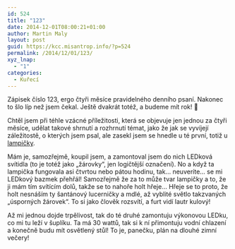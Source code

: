 ```yaml
---
id: 524
title: "123"
date: 2014-12-01T08:00:21+01:00
author: Martin Maly
layout: post
guid: https://kcc.misantrop.info/?p=524
permalink: /2014/12/01/123/
xyz_lnap:
  - "1"
categories:
  - Kuřecí
---
```

Zápisek číslo 123, ergo čtyři měsíce pravidelného denního psaní. Nakonec to šlo líp než jsem čekal. Ještě dvakrát totéž, a budeme mít rok! 🙂

Chtěl jsem při téhle vzácné příležitosti, která se objevuje jen jednou za čtyři měsíce, udělat takové shrnutí a rozhrnutí témat, jako že jak se vyvíjejí záležitostě, o kterých jsem psal, ale zasekl jsem se hnedle u té první, totiž u [lampičky](https://kcc.misantrop.info/2014/11/01/lampicka/ "Lampička").

Mám je, samozřejmě, koupil jsem, a zamontoval jsem do nich LEDková svítidla (to je totéž jako &#8222;žárovky&#8220;, jen logičtější označení). No a když ta lampička fungovala asi čtvrtou nebo pátou hodinu, tak&#8230; neuveríte&#8230; se mi LEDkový bazmek přehřál! Samozřejmě že za to může tvar lampičky a to, že ji mám tím svítícím dolů, takže se to nahoře holt hřeje&#8230; Hřeje se to proto, že holt nesnáším ty šantánový lucerničky a mdlé, až vyblité světlo takzvaných &#8222;úsporných žárovek&#8220;. To si jako člověk rozsvítí, a furt vidí lautr kulový!

Až mi jednou dojde trpělivost, tak do té druhé zamontuju výkonovou LEDku, co mi tu leží v šuplíku. Ta má 30 wattů, tak si k ní přimontuju vodní chlazení a konečně budu mít osvětlený stůl! To je, panečku, plán na dlouhé zimní večery!